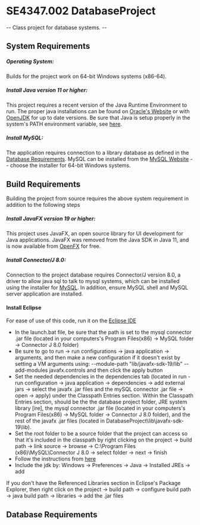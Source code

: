# SE4347.002 DatabaseProject
-- Class project for database systems. --
	
## System Requirements
##### Operating System:
Builds for the project work on 64-bit Windows systems (x86-64).

##### Install Java version 11 or higher:
This project requires a recent version of the Java Runtime Environment to run. The proper java installations can be found on [Oracle's Website](https://www.oracle.com/java/technologies/downloads) or with [OpenJDK](https://openjdk.org/) for up to date versions. Be sure that Java is setup properly in the system's PATH environment variable, see [here](https://www.java.com/en/download/help/path.html).

##### Install MySQL:
The application requires connection to a library database as defined in the [Database Requirements](#Database-Requirements). MySQL can be installed from the [MySQL Website](https://dev.mysql.com/downloads/installer/) -- choose the installer for 64-bit Windows systems.

## Build Requirements
Building the project from source requires the above system requirement in addition to the following steps

##### Install JavaFX version 19 or higher:
This project uses JavaFX, an open source library for UI development for Java applications. JavaFX was removed from the Java SDK in Java 11, and is now available from [OpenFX](https://gluonhq.com/products/javafx/) for free.

##### Install Connector/J 8.0:
Connection to the project database requires Connector/J version 8.0, a driver to allow java sql to talk to mysql systems, which can be installed using the installer for [MySQL](#Install-MySQL). In addition, ensure MySQL shell and MySQL server application are installed.

#### Install Eclipse
For ease of use of this code, run it on the [Eclipse IDE](https://www.eclipse.org/downloads/) 
- In the launch.bat file, be sure that the path is set to the mysql connector .jar file (located in your computers's Program Files(x86) -> MySQL folder -> Connector J 8.0 folder)
- Be sure to go to run -> run configurations -> java application -> arguments, and then make a new configuration if it doesn't exist by setting a VM arguments using: --module-path "lib/javafx-sdk-19/lib" --add-modules javafx.controls and then click the apply button
- Set the needed dependencies in the dependencies tab (located in run - run configuration -> java application -> dependencies -> add external jars -> select the javafx .jar files and the mySQL connector .jar file -> open -> apply) under the Classpath Entries section. Within the Classpath Entries section, should be the the database project folder, JRE system library [ire], the mysql connector .jar file (located in your computers's Program Files(x86) -> MySQL folder -> Connector J 8.0 folder), and the rest of the javafx .jar files (located in DatabaseProject\lib\javafx-sdk-19\lib). 
- Set the root folder to be a source folder that the project can access so that it's included in the classpath by right clicking on the project -> build path -> link source -> browse -> C:\Program Files (x86)\MySQL\Connector J 8.0 -> select folder -> next -> finish
- Follow the instructions from [here](https://openjfx.io/openjfx-docs/#next-steps) 
- Include the jdk by: Windows -> Preferences -> Java -> Installed JREs -> add

If you don't have the Referenced Libraries section in Eclipse's Package Explorer, then right click on the project -> build path -> configure build path -> java build path -> libraries -> add the .jar files

## Database Requirements
